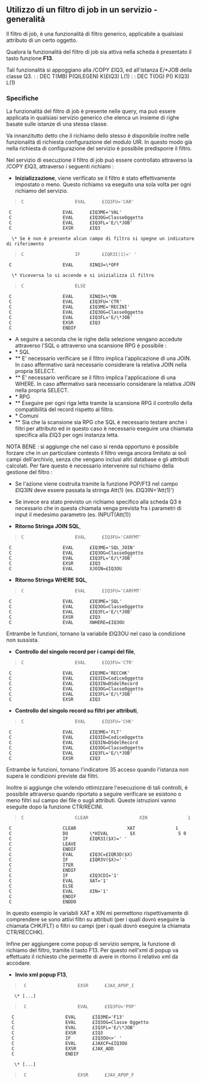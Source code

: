 ## Utilizzo di un filtro di job in un servizio - generalità

Il filtro di job, è una funzionalità di filtro generico, applicabile a qualsiasi attributo di un certo oggetto.

Qualora la funzionalità del filtro di job sia attiva nella scheda è presentato il tasto funzione **F13**.

Tali funzionalità si appoggiano alla /COPY £IQ3, ed all'istanza E/\*JOB della classe Q3.
 :  : DEC T(MB) P(QILEGEN) K(£IQ3) L(1)
 :  : DEC T(OG) P() K(Q3) L(1)

### Specifiche

La funzionalità del filtro di job è presente nelle query, ma può essere applicata in qualsiasi servizio generico che elenca un insieme di righe basate sulle istanze di una stessa classe.

Va innanzitutto detto che il richiamo dello stesso è disponibile inoltre nelle funzionalità di richiesta configurazione del modulo UIR. In questo modo già nella richiesta di configurazione del servizio è possibile predisporre il filtro.

Nel servizio di esecuzione il filtro di job può essere controllato attraverso la /COPY £IQ3,
attraverso i seguenti richiami : 

-  **Inizializzazione**, viene verificato se il filtro è stato effettivamente impostato o meno. Questo richiamo va eseguito una sola volta per ogni richiamo del servizio.
>     C                   EVAL      £IQ3FU='CAR'
     C                   EVAL      £IQ3ME='VAL'
     C                   EVAL      £IQ3OG=ClasseOggetto
     C                   EVAL      £IQ3FL='E/\*JOB'
     C                   EXSR      £IQ3

      \* Se è non è presente alcun campo di filtro si spegne un indicatore di riferimento
>     C                   IF        £IQR3I(1)=' '
     C                   EVAL      XINQ3=\*OFF

      \* Viceversa lo si accende e si inizializza il filtro
>     C                   ELSE
     C                   EVAL      XINQ3=\*ON
     C                   EVAL      £IQ3FU='CTR'
     C                   EVAL      £IQ3ME='RECINI'
     C                   EVAL      £IQ3OG=ClasseOggetto
     C                   EVAL      £IQ3FL='E/\*JOB'
     C                   EXSR      £IQ3
     C                   ENDIF


-  A seguire a seconda che le righe della selezione vengano accedute attraverso l'SQL o attraverso una scansione RPG è possibile : 
- \* SQL
- \*\* E' necessario verificare se il filtro implica l'applicazione di una JOIN. In caso affermativo sarà necessario considerare la relativa JOIN nella propria SELECT.
- \*\* E' necessario verificare se il filtro implica l'applicazione di una WHERE. In caso affermativo sarà necessario considerare la relativa JOIN nella propria SELECT.
- \* RPG
- \*\* Eseguire per ogni riga letta tramite la scansione RPG il controllo della compatibilità del record rispetto al filtro.
- \* Comuni
- \*\* Sia che la scansione sia RPG che SQL è necessario testare anche i filtri per attributo ed in questo caso è necessario eseguire una chiamata specifica alla £IQ3 per ogni instanza letta.

NOTA BENE :  si aggiunge che nel caso si renda opportuno è possibile forzare che in un particolare contesto il filtro venga ancora limitato ai soli campi dell'archivio, senza che vengano inclusi altri database e gli attributi calcolati. Per fare questo è necessario intervenire sul richiamo della gestione del filtro : 
-  Se l'azione viene costruita tramite la funzione POP/F13 nel campo £IQ3IN deve essere passata la stringa Att(1) (es. £IQ3IN='Att(1)')
-  Se invece era stato previsto un richiamo specifico alla scheda Q3 è necessario che in questa chiamata venga prevista fra i parametri di input il medesimo parametro (es. INPUT(Att(1))

-  **Ritorno Stringa JOIN SQL**,
>     C                   EVAL      £IQ3FU='CARFMT'
     C                   EVAL      £IQ3ME='SQL_JOIN'
     C                   EVAL      £IQ3OG=ClasseOggetto
     C                   EVAL      £IQ3FL='E/\*JOB'
     C                   EXSR      £IQ3
     C                   EVAL      XJOIN=£IQ3OU


-  **Ritorno Stringa WHERE SQL**,
>     C                   EVAL      £IQ3FU='CARFMT'
     C                   EVAL      £IQ3ME='SQL'
     C                   EVAL      £IQ3OG=ClasseOggetto
     C                   EVAL      £IQ3FL='E/\*JOB'
     C                   EXSR      £IQ3
     C                   EVAL      XWHERE=£IQ3OU


Entrambe le funzioni, tornano la variabile £IQ3OU nel caso la condizione non sussista.

-  **Controllo del singolo record per i campi del file**,
>     C                   EVAL      £IQ3FU='CTR'
     C                   EVAL      £IQ3ME='RECCHK'
     C                   EVAL      £IQ3ID=CodiceOggetto
     C                   EVAL      £IQ3IN=DSdelRecord
     C                   EVAL      £IQ3OG=ClasseOggetto
     C                   EVAL      £IQ3FL='E/\*JOB'
     C                   EXSR      £IQ3


-  **Controllo del singolo record su filtri per attributi**,
>     C                   EVAL      £IQ3FU='CHK'
     C                   EVAL      £IQ3ME='FLT'
     C                   EVAL      £IQ3ID=CodiceOggetto
     C                   EVAL      £IQ3IN=DSdelRecord
     C                   EVAL      £IQ3OG=ClasseOggetto
     C                   EVAL      £IQ3FL='E/\*JOB'
     C                   EXSR      £IQ3


Entrambe le funzioni, tornano l'indicatore 35 acceso quando l'istanza non supera le condizioni previste dai filtri.

Inoltre si aggiunge che volendo ottimizzare l'esecuzione di tali controlli, è possibile attraverso quando riportato a seguire verificare se esistono o meno filtri sul campo dei file o sugli attributi. Queste istruzioni vanno eseguite dopo la funzione CTR/RECINI.
>     C                   CLEAR                   XIN               1
     C                   CLEAR                   XAT               1
     C                   DO        \*HIVAL        $X                5 0
     C                   IF        £IQR3I($X)=' '
     C                   LEAVE
     C                   ENDIF
     C                   EVAL      £IQ3C=£IQR3D($X)
     C                   IF        £IQR3V($X)=' '
     C                   ITER
     C                   ENDIF
     C                   IF        £IQ3CDI='1'
     C                   EVAL      XAT='1'
     C                   ELSE
     C                   EVAL      XIN='1'
     C                   ENDIF
     C                   ENDDO

In questo esempio le variabili XAT e XIN mi permettono rispettivamente di comprendere se sono attivi filtri su attributi (per i quali dovrò eseguire la chiamata CHK/FLT) o filtri su campi (per i quali dovrò eseguire la chiamata CTR/RECCHK).

Infine per aggiungere come popup di servizio sempre, la funzione di richiamo del filtro, tramite il tasto F13. Per questo nell'xml di popup va effettuato il richiesto che permette di avere in ritorno il relativo xml da accodare.

-  **Invio xml popup F13**,
>      C                   EXSR      £JAX_APOP_I

       \* [...]
>      C                   EVAL      £IQ3FU='POP'
      C                   EVAL      £IQ3ME='F13'
      C                   EVAL      £IQ3OG=Classe Oggetto
      C                   EVAL      £IQ3FL='E/\*JOB'
      C                   EXSR      £IQ3
      C                   IF        £IQ3OU<>' '
      C                   EVAL      £JAXCP=£IQ3OU
      C                   EXSR      £JAX_ADD
      C                   ENDIF

       \* [...]
>      C                   EXSR      £JAX_APOP_F

